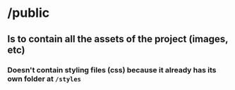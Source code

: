 # /public

## Is to contain all the assets of the project (images, etc)

### Doesn't contain styling files (css) because it already has its own folder at `/styles`
